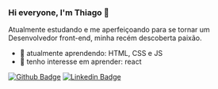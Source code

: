 ### Hi everyone, I'm Thiago 👋

Atualmente estudando e me aperfeiçoando para se tornar um Desenvolvedor front-end, minha recém descoberta paixão.
 - 📘 atualmente aprendendo: HTML, CSS e JS
 - 📑 tenho interesse em aprender: react 

[![Github Badge](https://img.shields.io/badge/-Github-000?style=flat-square&logo=Github&logoColor=white&link=https://github.com/Th-Fernandes)](https://github.com/Th-Fernandes)
[![Linkedin Badge](https://img.shields.io/badge/-LinkedIn-blue?style=flat-square&logo=Linkedin&logoColor=white&link=https://www.linkedin.com/in/thiago-fernandes-962351186//)](https://www.linkedin.com/in/thiago-fernandes-962351186/)



